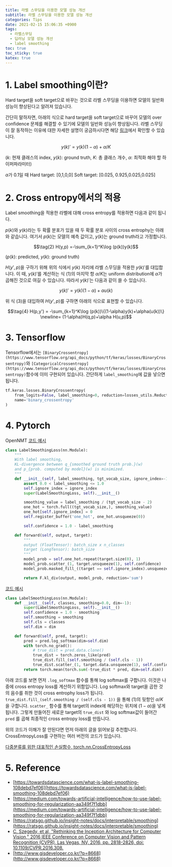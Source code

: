 ```yaml
---
title: 라벨 스무딩을 이용한 모델 성능 개선
subtitle: 라벨 스무딩을 이용한 모델 성능 개선
categories: Tips
date: 2021-02-15 15:06:35 +0900
tags:
  - 라벨스무딩
  - 딥러닝 모델 성능 개선
  - label smoothing
toc: true
toc_sticky: true
katex: true
---
```


# 1. Label smoothing이란?

Hard target을 soft target으로 바꾸는 것으로 라벨 스무딩을 이용하면 모델의 일반화 성능이 향상된다고 알려져 있습니다.

간단히 말하자면, 아래의 식으로 hard target을 soft target으로 바꾸어 모델의 over confidence 문제를 해결할 수 있기에 모델의 일반화 성능이 향상됩니다. 라벨 스무딩이 잘 동작하는 이유에 대한 자세한 설명이 궁금하시다면 해당 [링크](https://ratsgo.github.io/insight-notes/docs/interpretable/smoothing)에서 확인할 수 있습니다.

$$\tag{1} y(k)' = y(k)(1-\alpha)+\alpha/K $$

($k$: 현재 클래스의 index, $y(k)$: ground truth, $K$: 총 클래스 개수, $\alpha$: 최적화 해야 할 하이퍼파라미터)

$\alpha$가 0.1일 때 
Hard target: [0,1,0,0]
Soft target:  [0.025, 0.925,0.025,0.025]

# 2. Cross entropy에서의 적용

Label smoothing을 적용한 라벨에 대해 cross entropy를 적용하면 다음과 같이 됩니다. 

$p(k)$와 $y(k)$라는 두 확률 분포가 있을 때 두 확률 분포 사이의 cross entrophy는 아래와 같습니다. 여기서 $p(k)$는 모델의 예측 값이고, $y(k)$는 ground truth라고 가정합니다. 

$$\tag{2} H(y,p) =-\sum_{k=1}^K\log (p(k))y(k)$$

($p(k)$: predicted, $y(k)$: ground truth)

$H(y',p)$을 구하기 위해 위의 식에서 $y(k)$ 자리에 라벨 스무딩을 적용한 $y(k)'$를 대입합니다.  이 때, $y(k)'$를 계산하는 식 $(1)$의 마지막 항 $\alpha/K$는  uniform distribution에 $\alpha$가 곱해진 것으로 여길 수 있습니다. 따라서 $y(k)'$는 다음과 같이 쓸 수 있습니다.

$$\tag {3} y(k)' = y(k)(1-\alpha)+\alpha u(k)$$

위 식 $(3)$을 대입하여 $H(y',p)$를 구하면 아래의 식으로 표현할 수 있습니다.

$$\tag{4} H(p,y') = -\sum_{k=1}^K\log (p(k))\{(1-\alpha)y(k)+\alpha(u(k))\} \newline= (1-\alpha)H(q,p)+\alpha H(u,p)$$

# 3. Tensorflow

Tensorflow에서는 `[BinaryCrossentropy](https://www.tensorflow.org/api_docs/python/tf/keras/losses/BinaryCrossentropy)`와 `[CategoricalCrossentropy](https://www.tensorflow.org/api_docs/python/tf/keras/losses/BinaryCrossentropy)`함수에 이미 구현되어 있습니다.  간단하게 `label_smoothing`에 값을 넣으면 됩니다. 

```python
tf.keras.losses.BinaryCrossentropy(
    from_logits=False, label_smoothing=0, reduction=losses_utils.ReductionV2.AUTO,
    name='binary_crossentropy'
)
```

# 4. Pytorch

OpenNMT [코드 예시](https://github.com/OpenNMT/OpenNMT-py/blob/e8622eb5c6117269bb3accd8eb6f66282b5e67d9/onmt/utils/loss.py#L186)

```python
class LabelSmoothingLoss(nn.Module):
    """
    With label smoothing,
    KL-divergence between q_{smoothed ground truth prob.}(w)
    and p_{prob. computed by model}(w) is minimized.
    """
    def __init__(self, label_smoothing, tgt_vocab_size, ignore_index=-100):
        assert 0.0 < label_smoothing <= 1.0
        self.ignore_index = ignore_index
        super(LabelSmoothingLoss, self).__init__()

        smoothing_value = label_smoothing / (tgt_vocab_size - 2)
        one_hot = torch.full((tgt_vocab_size,), smoothing_value)
        one_hot[self.ignore_index] = 0
        self.register_buffer('one_hot', one_hot.unsqueeze(0))

        self.confidence = 1.0 - label_smoothing

    def forward(self, output, target):
        """
        output (FloatTensor): batch_size x n_classes
        target (LongTensor): batch_size
        """
        model_prob = self.one_hot.repeat(target.size(0), 1)
        model_prob.scatter_(1, target.unsqueeze(1), self.confidence)
        model_prob.masked_fill_((target == self.ignore_index).unsqueeze(1), 0)

        return F.kl_div(output, model_prob, reduction='sum')
```

[코드 예시](https://programmersought.com/article/27102847986/)

```python
class LabelSmoothingLoss(nn.Module):
    def __init__(self, classes, smoothing=0.0, dim=-1):
        super(LabelSmoothingLoss, self).__init__()
        self.confidence = 1.0 - smoothing
        self.smoothing = smoothing
        self.cls = classes
        self.dim = dim

    def forward(self, pred, target):
        pred = pred.log_softmax(dim=self.dim)
        with torch.no_grad():
            # true_dist = pred.data.clone()
            true_dist = torch.zeros_like(pred)
            true_dist.fill_(self.smoothing / (self.cls - 1))
            true_dist.scatter_(1, target.data.unsqueeze(1), self.confidence)
        return torch.mean(torch.sum(-true_dist * pred, dim=self.dim))
```

아래 코드를 보면 먼저 `.log_softmax` 함수를 통해 log softmax를 구합니다. 이것은 나중에 cross entropy loss를 계산하기 위함입니다. Log softmax와 target을 곱한 것의 음수를 취한 것이 cross entrophy loss가 됩니다. `true_dist.fill_(self.smoothing / (self.cls - 1))` 을 통해 $(1)$의 뒷항인 $\alpha/K$을 구합니다.  `scatter_` 함수를 통해 target의 index에 해당하는 위치에 $(1-\alpha)$을 넣게 됩니다. 그렇게 만들어진 새로운 target의 `true_dist` 와 log softmax값이 들어간 `pred` 를 곱해 최종적인 cross entropy loss를 만듭니다. 

위의 코드가 이해가 잘 안된다면 먼저 아래의 글을 읽어보길 추천합니다. CrossEntropyLoss를 구현하는 여러 버전의 코드가 있습니다. 

[다중분류를 위한 대표적인 손실함수, torch.nn.CrossEntropyLoss](http://www.gisdeveloper.co.kr/?p=8668)

# 5. Reference

- [https://towardsdatascience.com/what-is-label-smoothing-108debd7ef06](https://towardsdatascience.com/what-is-label-smoothing-108debd7ef06)
- [https://medium.com/towards-artificial-intelligence/how-to-use-label-smoothing-for-regularization-aa349f7f1dbb](https://medium.com/towards-artificial-intelligence/how-to-use-label-smoothing-for-regularization-aa349f7f1dbb)
- [https://ratsgo.github.io/insight-notes/docs/interpretable/smoothing](https://ratsgo.github.io/insight-notes/docs/interpretable/smoothing)
- [C. Szegedy, et al, "Rethinking the Inception Architecture for Computer Vision," 2016 IEEE Conference on Computer Vision and Pattern Recognition (CVPR), Las Vegas, NV, 2016, pp. 2818-2826, doi: 10.1109/CVPR.2016.308.](https://arxiv.org/abs/1512.00567)
- [http://www.gisdeveloper.co.kr/?p=8668](http://www.gisdeveloper.co.kr/?p=8668)
